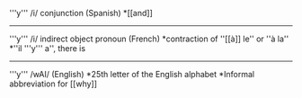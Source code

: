 '''y''' /i/  conjunction (Spanish)
*[[and]]

----

'''y''' /i/  indirect object pronoun (French)
*contraction of ''[[à]] le'' or ''à la''
*''il '''y''' a'', there is

----

'''y''' /wAI/  (English)
*25th letter of the English alphabet
*Informal abbreviation for [[why]]